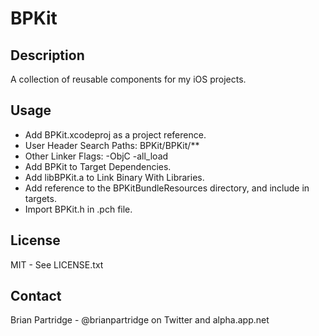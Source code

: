# BPKit

## Description

A collection of reusable components for my iOS projects.

## Usage

- Add BPKit.xcodeproj as a project reference.
- User Header Search Paths: BPKit/BPKit/**
- Other Linker Flags: -ObjC -all_load
- Add BPKit to Target Dependencies.
- Add libBPKit.a to Link Binary With Libraries.
- Add reference to the BPKitBundleResources directory, and include in targets.
- Import BPKit.h in .pch file.

## License

MIT - See LICENSE.txt


## Contact

Brian Partridge - @brianpartridge on Twitter and alpha.app.net